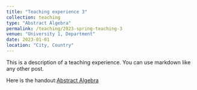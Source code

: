 ```yaml
---
title: "Teaching experience 3"
collection: teaching
type: "Abstract Algebra"
permalink: /teaching/2023-spring-teaching-3
venue: "University 1, Department"
date: 2023-01-01
location: "City, Country"
---
```


This is a description of a teaching experience. You can use markdown like any other post.

Here is the handout:[Abstract Algebra](2023/AbAl.pdf)
